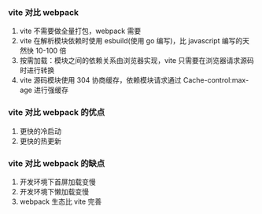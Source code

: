 ### vite 对比 webpack

1. vite 不需要做全量打包，webpack 需要
2. vite 在解析模块依赖时使用 esbuild(使用 go 编写)，比 javascript 编写的天然快 10-100 倍
3. 按需加载：模块之间的依赖关系由浏览器实现，vite 只需要在浏览器请求源码时进行转换
4. vite 源码模块使用 304 协商缓存，依赖模块请求通过 Cache-control:max-age 进行强缓存

### vite 对比 webpack 的优点

1. 更快的冷启动
2. 更快的热更新

### vite 对比 webpack 的缺点

1. 开发环境下首屏加载变慢
2. 开发环境下懒加载变慢
3. webpack 生态比 vite 完善
